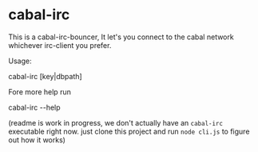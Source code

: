 # cabal-irc

This is a cabal-irc-bouncer, It let's you connect to
the cabal network whichever irc-client you prefer.

Usage:


cabal-irc [key|dbpath]

Fore more help run

cabal-irc --help

(readme is work in progress, we don't actually have an `cabal-irc` executable
right now.
just clone this project and run `node cli.js` to figure out how it works)
